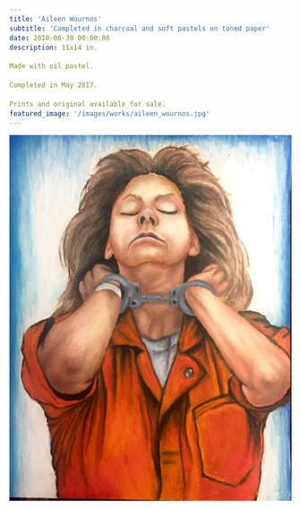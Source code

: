 ```yaml
---
title: 'Aileen Wournos'
subtitle: 'Completed in charcoal and soft pastels on toned paper'
date: 2018-06-30 00:00:00
description: 11x14 in.

Made with oil pastel.

Completed in May 2017.

Prints and original available for sale.
featured_image: '/images/works/aileen_wournos.jpg'
---
```


![](/images/works/aileen_wournos.jpg)
